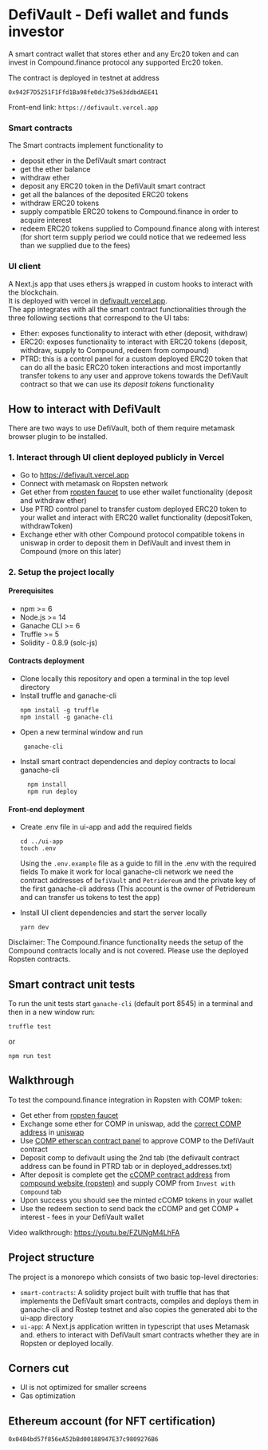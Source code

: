 # DefiVault - Defi wallet and funds investor 

<p>A smart contract wallet that stores ether and any Erc20 token and can invest in Compound.finance protocol any supported Erc20 token.</p>

The contract is deployed in testnet at address  
```
0x942F7D5251F1Ffd1Ba98fe0dc375e63ddbdAEE41
```

Front-end link: `https://defivault.vercel.app`

### Smart contracts
The Smart contracts implement functionality to 
* deposit ether in the DefiVault smart contract
* get the ether balance
* withdraw ether
* deposit any ERC20 token in the DefiVault smart contract
* get all the balances of the deposited ERC20 tokens
* withdraw ERC20 tokens
* supply compatible ERC20 tokens to Compound.finance in order to acquire interest
* redeem ERC20 tokens supplied to Compound.finance along with interest (for short term supply period we could notice that we redeemed less than we supplied due to the fees)

### UI client
A Next.js app that uses ethers.js wrapped in custom hooks to interact with the blockchain.  
It is deployed with vercel in <a href='https://defivault.vercel.app/'>defivault.vercel.app</a>.  
The app integrates with all the smart contract functionalities through the three following sections that correspond to the UI tabs:
* Ether: exposes functionality to interact with ether (deposit, withdraw)
* ERC20: exposes functionality to interact with ERC20 tokens (deposit,  withdraw, supply to Compound, redeem from compound)
* PTRD: this is a control panel for a custom deployed ERC20 token that can do all the basic ERC20 token interactions and most importantly transfer tokens to any user and approve tokens towards the DefiVault contract so that we can use its <i>deposit tokens</i> functionality


## How to interact with DefiVault

There are two ways to use DefiVault, both of them require metamask browser plugin to be installed.
### 1. Interact through UI client deployed publicly in Vercel

* Go to <a href='https://defivault.vercel.app/'>https://defivault.vercel.app</a>
* Connect with metamask on Ropsten network
* Get ether from <a href='https://faucet.ropsten.be/'>ropsten faucet</a> to use ether wallet functionality (deposit and withdraw ether)
* Use PTRD control panel to transfer custom deployed ERC20 token to your wallet and interact with ERC20 wallet functionality (depositToken, withdrawToken)
* Exchange ether with other Compound protocol compatible tokens in uniswap in order to deposit them in DefiVault and invest them in Compound (more on this later)

### 2. Setup the project locally

#### Prerequisites

<ul>
<li>npm >= 6</li>
<li>Node.js >= 14</li>
<li>Ganache CLI >= 6 </li>
<li>Truffle >= 5 </li>
<li>Solidity - 0.8.9 (solc-js) </li>
</ul>

#### Contracts deployment
<ul>
  <li>Clone locally this repository and open a terminal in the top level directory</li>
  <li>Install truffle and ganache-cli</li>

    npm install -g truffle
    npm install -g ganache-cli
   <li>Open a new terminal window and run</li>

     ganache-cli
   <li>Install smart contract dependencies and deploy contracts to local ganache-cli</li>

      npm install
      npm run deploy
  </ul>

####  Front-end deployment
<ul>
   <li>Create .env file in ui-app and add the required fields</li>

    cd ../ui-app
    touch .env
  Using the `.env.example` file as a guide to fill in the .env with the required fields
  To make it work for local ganache-cli network we need the contract addresses of `DefiVault` and `Petridereum` and the private key of the first ganache-cli address (This account is the owner of Petridereum and can transfer us tokens to test the app)
   
  <li>Install UI client dependencies and start the server locally</li>

    yarn dev
</ul>
Disclaimer: The Compound.finance functionality needs the setup of the Compound contracts locally and is not covered. Please use the deployed Ropsten contracts.

## Smart contract unit tests

To run the unit tests start `ganache-cli` (default port 8545) in a terminal and then in a new window run:

    truffle test
or

    npm run test


## Walkthrough
To test the compound.finance integration in Ropsten with COMP token:
* Get ether from <a href='https://faucet.ropsten.be/'>ropsten faucet</a>
* Exchange some ether for COMP in uniswap, add the <a href='https://ropsten.etherscan.io/token/0xf76d4a441e4ba86a923ce32b89aff89dbccaa075'>correct COMP address</a> in <a href='https://app.uniswap.org/#/swap'>uniswap</a>
* Use <a href='https://ropsten.etherscan.io/token/0xf76d4a441e4ba86a923ce32b89aff89dbccaa075#writeContract'>COMP etherscan contract panel</a> to approve COMP to the DefiVault contract
* Deposit comp to defivault using the 2nd tab (the defivault contract address can be found in PTRD tab or in deployed_addresses.txt)
* After deposit is complete get the <a href='https://ropsten.etherscan.io/token/0x70014768996439f71c041179ffddce973a83eef2'>cCOMP contract address</a> from <a href='https://compound.finance/docs#networks'>compound website (ropsten)</a> and supply COMP from `Invest with Compound` tab
* Upon success you should see the minted cCOMP tokens in your wallet
* Use the redeem section to send back the cCOMP and get COMP + interest - fees in your DefiVault wallet

Video walkthrough: https://youtu.be/FZUNgM4LhFA

## Project structure
The project is a monorepo which consists of two basic top-level directories:  
* `smart-contracts`: A solidity project built with truffle that has that implements the DefiVault smart contracts, compiles and deploys them in ganache-cli and Rostep testnet and also copies the generated abi to the ui-app directory  
* `ui-app`: A Next.js application written in typescript that uses Metamask and. ethers to interact with DefiVault smart contracts whether they are in Ropsten or deployed locally.


## Corners cut

* UI is not optimized for smaller screens
* Gas optimization

## Ethereum account (for NFT certification)
```
0x0484bd57f856eA52bBd00188947E37c9809276B6
```
